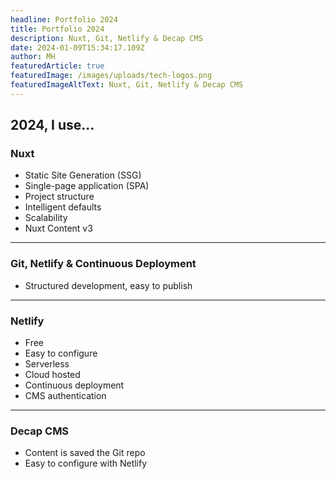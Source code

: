 ```yaml
---
headline: Portfolio 2024
title: Portfolio 2024
description: Nuxt, Git, Netlify & Decap CMS
date: 2024-01-09T15:34:17.109Z
author: MH
featuredArticle: true
featuredImage: /images/uploads/tech-logos.png
featuredImageAltText: Nuxt, Git, Netlify & Decap CMS
---
```


## 2024, I use...

### Nuxt

- Static Site Generation (SSG)
- Single-page application (SPA)
- Project structure
- Intelligent defaults
- Scalability
- Nuxt Content v3

---

### Git, Netlify & Continuous Deployment

- Structured development, easy to publish

---

### Netlify

- Free
- Easy to configure
- Serverless
- Cloud hosted
- Continuous deployment
- CMS authentication

---

### Decap CMS

- Content is saved the Git repo
- Easy to configure with Netlify
